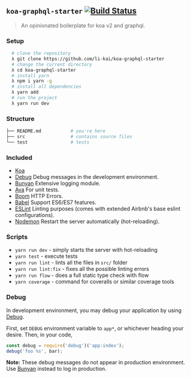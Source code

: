## `koa-graphql-starter` [![Build Status](https://travis-ci.org/li-kai/koa-graphql-starter.svg?branch=master)](https://travis-ci.org/li-kai/koa-graphql-starter)
> An opinionated boilerplate for koa v2 and graphql.

### Setup
```bash
  # clone the repository
  λ git clone https://github.com/li-kai/koa-graphql-starter
  # change the current directory
  λ cd koa-graphql-starter
  # install yarn
  λ npm i yarn -g
  # install all dependencies
  λ yarn add
  # run the project
  λ yarn run dev
```

### Structure
```bash
├── README.md           # you're here
├── src                 # contains source files
└── test                # tests
```

### Included
- [Koa](https://github.com/koajs/koa)
- [Debug](https://github.com/visionmedia/debug) Debug messages in the development environment.
- [Bunyan](https://github.com/trentm/node-bunyan) Extensive logging module.
- [Ava](https://github.com/avajs/ava) For unit tests.
- [Boom](https://github.com/hapijs/boom) HTTP Errors.
- [Babel](https://github.com/babel/babel) Support ES6/ES7 features.
- [ESLint](https://github.com/eslint/eslint/) Linting purposes (comes with extended Airbnb's base eslint configurations).
- [Nodemon](https://github.com/remy/nodemon) Restart the server automatically (hot-reloading).

### Scripts

- `yarn run dev` - simply starts the server with hot-reloading
- `yarn test` - execute tests
- `yarn run lint` - lints all the files in `src/` folder
- `yarn run lint:fix` - fixes all the possible linting errors
- `yarn run flow` - does a full static type check with flow
- `yarn coverage` - command for coveralls or similar coverage tools

### Debug
In development environment, you may debug your application by using [Debug](https://github.com/visionmedia/debug).

First, set `DEBUG` environment variable to `app*`, or whichever heading your desire. Then, in your code,

```javascript
const debug = require('debug')('app:index');
debug('foo %s', bar);
```
**Note:** These debug messages do not appear in production environment. Use [Bunyan](https://github.com/trentm/node-bunyan) instead to log in production.
